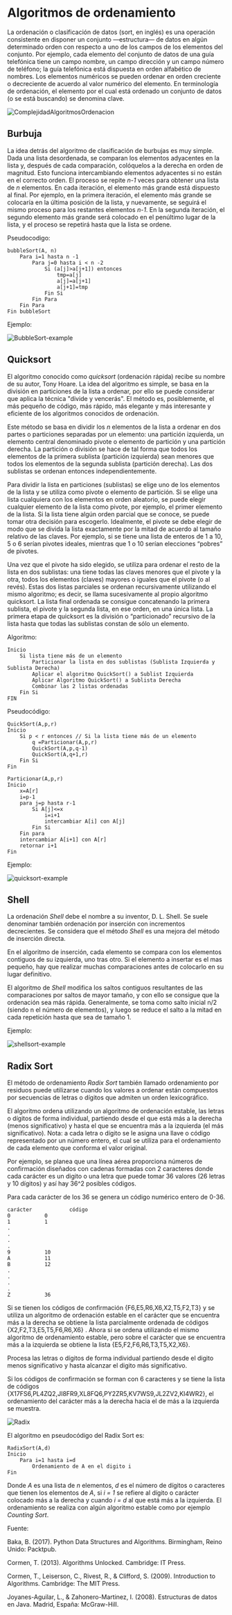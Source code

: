 # Algoritmos de ordenamiento

La ordenación o clasificación de datos (sort, en inglés) es una operación consistente en disponer
un conjunto —estructura— de datos en algún determinado orden con respecto a uno de los
campos de los elementos del conjunto. Por ejemplo, cada elemento del conjunto de datos de una
guía telefónica tiene un campo nombre, un campo dirección y un campo número de teléfono;
la guía telefónica está dispuesta en orden alfabético de nombres. Los elementos numéricos se
pueden ordenar en orden creciente o decreciente de acuerdo al valor numérico del elemento. En
terminología de ordenación, el elemento por el cual está ordenado un conjunto de datos (o se está
buscando) se denomina clave.

![ComplejidadAlgoritmosOrdenacion](http://www.leonet.mx/imagenes/complejidad_algoritmos_ordenamiento.png)

## Burbuja

La idea detrás del algoritmo de clasificación de burbujas es muy simple. Dada una lista desordenada, 
se comparan los elementos adyacentes en la lista y, después de cada comparación, colóquelos a la derecha 
en orden de magnitud. Esto funciona intercambiando elementos adyacentes si no están en el correcto orden. 
El proceso se repite *n-1* veces para obtener una lista de *n* elementos. En cada iteración, el elemento más 
grande está dispuesto al final. Por ejemplo, en la primera iteración, el elemento más grande se colocaría en 
la última posición de la lista, y nuevamente, se seguirá el mismo proceso para los restantes elementos *n-1*. 
En la segunda iteración, el segundo elemento más grande será colocado en el penúltimo lugar de la lista, y el 
proceso se repetirá hasta que la lista se ordene.

Pseudocodigo:

```
bubbleSort(A, n)
    Para i=1 hasta n -1
        Para j=0 hasta i < n -2
            Si (a[j]>a[j+1]) entonces
                tmp=a[j]
                a[j]=a[j+1]
                a[j+1]=tmp
            Fin Si
        Fin Para
    Fin Para
Fin bubbleSort
```

Ejemplo:

![BubbleSort-example](https://upload.wikimedia.org/wikipedia/commons/0/06/Bubble-sort.gif)

## Quicksort

El algoritmo conocido como *quicksort* (ordenación rápida) recibe su nombre de su autor, Tony
Hoare. La idea del algoritmo es simple, se basa en la división en particiones de la lista a ordenar,
por ello se puede considerar que aplica la técnica "divide y vencerás". El método es, posiblemente,
el más pequeño de código, más rápido, más elegante y más interesante y eficiente de
los algoritmos conocidos de ordenación.

Este método se basa en dividir los *n* elementos de la lista a ordenar en dos partes o particiones
separadas por un elemento: una partición izquierda, un elemento central denominado pivote
o elemento de partición y una partición derecha. La partición o división se hace de tal forma
que todos los elementos de la primera sublista (partición izquierda) sean menores que todos
los elementos de la segunda sublista (partición derecha). Las dos sublistas se ordenan entonces
independientemente.

Para dividir la lista en particiones (sublistas) se elige uno de los elementos de la lista y se
utiliza como pivote o elemento de partición. Si se elige una lista cualquiera con los elementos
en orden aleatorio, se puede elegir cualquier elemento de la lista como pivote, por ejemplo, el
primer elemento de la lista. Si la lista tiene algún orden parcial que se conoce, se puede tomar
otra decisión para escogerlo. Idealmente, el pivote se debe elegir de modo que se divida la lista
exactamente por la mitad de acuerdo al tamaño relativo de las claves. Por ejemplo, si se tiene
una lista de enteros de 1 a 10, 5 o 6 serían pivotes ideales, mientras que 1 o 10 serían elecciones
“pobres” de pivotes.

Una vez que el pivote ha sido elegido, se utiliza para ordenar el resto de la lista en dos sublistas:
una tiene todas las claves menores que el pivote y la otra, todos los elementos (claves) mayores o iguales que el pivote (o al revés). Estas dos listas parciales se ordenan recursivamente
utilizando el mismo algoritmo; es decir, se llama sucesivamente al propio algoritmo quicksort.
La lista final ordenada se consigue concatenando la primera sublista, el pivote y la segunda lista,
en ese orden, en una única lista. La primera etapa de quicksort es la división o “particionado”
recursivo de la lista hasta que todas las sublistas constan de sólo un elemento.

Algoritmo:

```
Inicio
    Si lista tiene más de un elemento
        Particionar la lista en dos sublistas (Sublista Izquierda y Sublista Derecha)
        Aplicar el algoritmo QuickSort() a Sublist Izquierda
        Aplicar Algoritmo QuickSort() a Sublista Derecha
        Combinar las 2 listas ordenadas
    Fin Si
FIN
```

Pseudocódigo:

```
QuickSort(A,p,r)
Inicio
    Si p < r entonces // Si la lista tiene más de un elemento
        q =Particionar(A,p,r)
        QuickSort(A,p,q-1)
        QuickSort(A,q+1,r)
    Fin Si
Fin

Particionar(A,p,r)
Inicio
    x=A[r]
    i=p-1
    para j=p hasta r-1
        Si A[j]<=x
            i=i+1
            intercambiar A[i] con A[j]
        Fin Si
    Fin para
    intercambiar A[i+1] con A[r]
    retornar i+1
Fin
```


Ejemplo:

![quicksort-example](https://upload.wikimedia.org/wikipedia/commons/9/9c/Quicksort-example.gif)


## Shell

La ordenación *Shell* debe el nombre a su inventor, D. L. Shell. Se suele denominar también
ordenación por inserción con incrementos decrecientes. Se considera que el método *Shell* es una
mejora del método de inserción directa.

En el algoritmo de inserción, cada elemento se compara con los elementos contiguos de su
izquierda, uno tras otro. Si el elemento a insertar es el mas pequeño, hay que realizar muchas
comparaciones antes de colocarlo en su lugar definitivo.

El algoritmo de *Shell* modifica los saltos contiguos resultantes de las comparaciones por
saltos de mayor tamaño, y con ello se consigue que la ordenación sea más rápida. Generalmente,
se toma como salto inicial n/2 (siendo n el número de elementos), y luego se reduce el salto a la
mitad en cada repetición hasta que sea de tamaño 1.

Ejemplo:

![shellsort-example](https://i.makeagif.com/media/8-25-2016/mKGEkd.gif)

## Radix Sort

El método de ordenamiento *Radix Sort* también llamado ordenamiento por residuos puede utilizarse 
cuando los valores a ordenar están compuestos por secuencias de letras o dígitos que admiten un 
orden lexicográfico.

El algoritmo ordena utilizando un algoritmo de ordenación estable, las letras o dígitos de forma 
individual, partiendo desde el que está más a la derecha (menos significativo) y hasta el que se 
encuentra más a la izquierda (el más significativo). Nota: a cada letra o dígito se le asigna una 
llave o código representado por un número entero, el cual se utiliza para el ordenamiento de cada 
elemento que conforma el valor original.

Por ejemplo, se planea que una línea aérea proporciona números de confirmación diseñados con cadenas 
formadas con 2 caracteres donde cada carácter es un digito o una letra que puede tomar 36 valores 
(26 letras y 10 dígitos) y así hay 36^2 posibles códigos. 

Para cada carácter de los 36 se genera un código numérico entero de 0-36.

```
carácter            código
0 			0
1 			1
.
.
.
.
9 			10
A 			11
B 			12
.
.
.
.
Z 			36
```
Si se tienen los códigos de confirmación {F6,E5,R6,X6,X2,T5,F2,T3} y se utiliza un algoritmo de ordenación 
estable en el carácter que se encuentra más a la derecha se obtiene la lista parcialmente ordenada de 
códigos {X2,F2,T3,E5,T5,F6,R6,X6} . Ahora si se ordena utilizando el mismo algoritmo de ordenamiento estable, 
pero sobre el carácter que se encuentra más a la izquierda se obtiene la lista {E5,F2,F6,R6,T3,T5,X2,X6}.

Procesa las letras o dígitos de forma individual partiendo desde el digito menos significativo y hasta 
alcanzar el digito más significativo. 

Si los códigos de confirmación se forman con 6 caracteres y se tiene la lista de códigos 
{X17FS6,PL4ZQ2,JI8FR9,XL8FQ6,PY2ZR5,KV7WS9,JL2ZV2,KI4WR2}, el ordenamiento del carácter más a la derecha 
hacia el de más a la izquierda se muestra.

![Radix](http://www.leonet.mx/imagenes/radix.png)

El algoritmo en pseudocódigo del Radix Sort es:

```
RadixSort(A,d)
Inicio
    Para i=1 hasta i=d
        Ordenamiento de A en el digito i
Fin
```

Donde *A* es una lista de *n* elementos, *d* es el número de dígitos o caracteres que tienen los elementos 
de *A*, si *i = 1* se refiere al dígito o carácter colocado más a la derecha y cuando *i = d* al que está 
más a la izquierda. El ordenamiento se realiza con algún algoritmo estable como por ejemplo *Counting Sort*.


Fuente:

Baka, B. (2017). Python Data Structures and Algorithms. Birmingham, Reino Unido: Packtpub.

Cormen, T. (2013). Algorithms Unlocked. Cambridge: IT Press.

Cormen, T., Leiserson, C., Rivest, R., & Clifford, S. (2009). Introduction to Algorithms. Cambridge: The MIT Press.

Joyanes-Aguilar, L., & Zahonero-Martinez, I. (2008). Estructuras de datos en Java. Madrid, España: McGraw-Hill.

